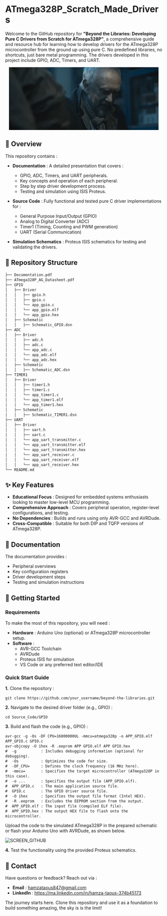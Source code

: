 # ATmega328P_Scratch_Made_Drivers

Welcome to the GitHub repository for **"Beyond the Libraries: Developing Pure C Drivers from Scratch for ATmega328P"**, a comprehensive guide and resource hub for learning how to develop drivers for the ATmega328P microcontroller from the ground up using pure C. No predefined libraries, no shortcuts, just bare metal programming. The drivers developed in this project include GPIO, ADC, Timers, and UART.

<p align="center"><img src="giphy.webp"></p>

## 📜 Overview

This repository contains :

- **Documentation** : A detailed presentation that covers :
  
  - GPIO, ADC, Timers, and UART peripherals.
  - Key concepts and operation of each peripheral.
  - Step by step driver development process.
  - Testing and simulation using ISIS Proteus.

- **Source Code** : Fully functional and tested pure C driver implementations for :

  - General Purpose Input/Output (GPIO)
  - Analog to Digital Converter (ADC)
  - Timer1 (Timing, Counting and PWM generation)
  - UART (Serial Communication)

- **Simulation Schematics** : Proteus ISIS schematics for testing and validating the drivers.

## 🌿 Repository Structure

```
├── Documentation.pdf
├── ATmega328P_AG_Datasheet.pdf
├── GPIO
│   ├── Driver
│   │   ├── gpio.h
│   │   ├── gpio.c
│   │   └── app_gpio.c
│   │   └── app_gpio.elf
│   │   └── app_gpio.hex
│   ├── Schematic
│   │   ├── Schematic_GPIO.dsn
├── ADC
│   ├── Driver
│   │   ├── adc.h
│   │   ├── adc.c
│   │   └── app_adc.c
│   │   └── app_adc.elf
│   │   └── app_adc.hex
│   ├── Schematic
│   │   ├── Schematic_ADC.dsn
├── TIMER1
│   ├── Driver
│   │   ├── timer1.h
│   │   ├── timer1.c
│   │   └── app_timer1.c
│   │   └── app_timer1.elf
│   │   └── app_timer1.hex
│   ├── Schematic
│   │   ├── Schematic_TIMER1.dsn
├── UART
│   ├── Driver
│   │   ├── uart.h
│   │   ├── uart.c
│   │   └── app_uart_transmitter.c
│   │   └── app_uart_transmitter.elf
│   │   └── app_uart_transmitter.hex
│   │   └── app_uart_receiver.c
│   │   └── app_uart_receiver.elf
│   │   └── app_uart_receiver.hex
└── README.md
```

## ✨ Key Features

- **Educational Focus** : Designed for embedded systems enthusiasts looking to master low-level MCU programming.
- **Comprehensive Approach** : Covers peripheral operation, register-level configurations, and testing.
- **No Dependencies** : Builds and runs using only AVR-GCC and AVRDude.
- **Cross-Compatible** : Suitable for both DIP and TQFP versions of ATmega328P.

## 📘 Documentation

The documentation provides :

- Peripheral overviews
- Key configuration registers
- Driver development steps
- Testing and simulation instructions

## 🚀 Getting Started

### Requirements
To make the most of this repository, you will need :
- **Hardware** : Arduino Uno (optional) or ATmega328P microcontroller setup.
- **Software** :
  - AVR-GCC Toolchain
  - AVRDude
  - Proteus ISIS for simulation
  - VS Code or any preferred text editor/IDE

### Quick Start Guide

**1.** Clone the repository :

  ```
  git clone https://github.com/your_username/beyond-the-libraries.git
  ```

**2.** Navigate to the desired driver folder (e.g., GPIO) :

```
cd Source_Code/GPIO
```

**3.** Build and flash the code (e.g., GPIO) :

```
avr-gcc -g -Os -DF CPU=16000000UL -mmcu=atmega328p -o APP_GPIO.elf APP_GPIO.c GPIO.c
avr-objcopy -O ihex -R .eeprom APP GPIO.elf APP GPIO.hex
#  -g           : Includes debugging information (optional for debugging).
#  -Os          : Optimizes the code for size.
#  -DF_CPU=     : Defines the clock frequency (16 MHz here).
#  -mmcu=       : Specifies the target microcontroller (ATmega328P in this case).
#  -o ...       : Specifies the output file (APP_GPIO.elf).
#  APP_GPIO.c   : The main application source file.
#  GPIO.c       : The GPIO driver source file.
#  -O ihex      : Specifies the output file format (Intel HEX).
#  -R .eeprom   : Excludes the EEPROM section from the output.
#  APP_GPIO.elf : The input file (compiled ELF file).
#  APP_GPIO.hex : The output HEX file to flash onto the microcontroller.
```

Upload the code to the simulated ATmega328P in the prepared schematic or flash your Arduino Uno with AVRDude, as shown below.

![SCREEN_GITHUB](https://github.com/user-attachments/assets/83a1ebca-8cb8-40e7-8e5e-9bbd62f5a59e)

**4.** Test the functionality using the provided Proteus schematics.

## 📧 Contact

Have questions or feedback? Reach out via :
- **Email** : hamzataous847@gmail.com
- **LinkedIn** : https://ma.linkedin.com/in/hamza-taous-374b45173

The journey starts here. Clone this repository and use it as a foundation to build something amazing, the sky is is the limit!
